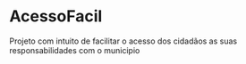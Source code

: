 # AcessoFacil
Projeto com intuito de facilitar o acesso dos cidadãos as suas responsabilidades com o municipio
